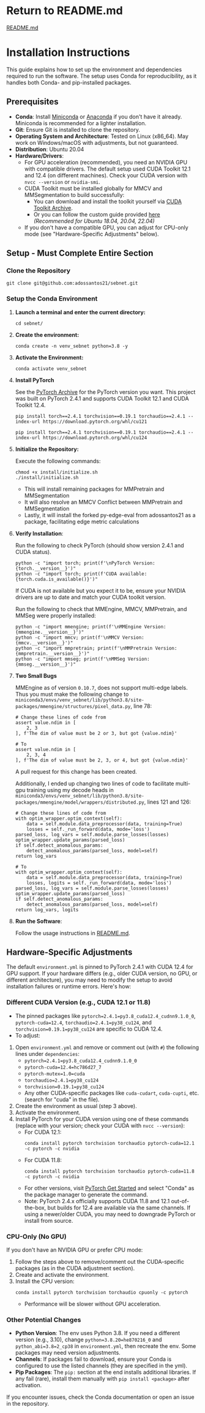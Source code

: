 # Return to README.md
[README.md](../../README.md)

# Installation Instructions

This guide explains how to set up the environment and dependencies required to run the software. The setup uses Conda for reproducibility, as it handles both Conda- and pip-installed packages.

## Prerequisites

- **Conda**: Install [Miniconda](https://docs.conda.io/en/latest/miniconda.html) or [Anaconda](https://www.anaconda.com/products/distribution) if you don't have it already. Miniconda is recommended for a lighter installation.
- **Git**: Ensure Git is installed to clone the repository.
- **Operating System and Architecture**: Tested on Linux (x86_64). May work on Windows/macOS with adjustments, but not guaranteed.
- **Distribution**: Ubuntu 20.04
- **Hardware/Drivers**: 
  - For GPU acceleration (recommended), you need an NVIDIA GPU with compatible drivers. The default setup used CUDA Toolkit 12.1 and 12.4 (on different machines). Check your CUDA version with `nvcc --version` or `nvidia-smi`.
  - CUDA Toolkit must be installed globally for MMCV and MMSegmentation to build successfully:
    - You can download and install the toolkit yourself via [CUDA Toolkit Archive](https://developer.nvidia.com/cuda-toolkit-archive).
    - Or you can follow the custom guide provided [here](../../docs/cuda_toolkit.md) *(Recommended for Ubuntu 18.04, 20.04, 22.04)*
  - If you don't have a compatible GPU, you can adjust for CPU-only mode (see "Hardware-Specific Adjustments" below).

## Setup - Must Complete Entire Section

### **Clone the Repository**
```
git clone git@github.com:adossantos21/sebnet.git
```
### **Setup the Conda Environment**

1. **Launch a terminal and enter the current directory:**
   ```
   cd sebnet/
   ```

2. **Create the environment:**
   ```
   conda create -n venv_sebnet python=3.8 -y
   ```
3. **Activate the Environment:**
   ```
   conda activate venv_sebnet
   ```
4. **Install PyTorch**

   See the [PyTorch Archive](https://pytorch.org/get-started/previous-versions/) for the PyTorch version you want. This project was built on PyTorch 2.4.1 and supports CUDA Toolkit 12.1 and CUDA Toolkit 12.4.
   ```
   pip install torch==2.4.1 torchvision==0.19.1 torchaudio==2.4.1 --index-url https://download.pytorch.org/whl/cu121
   ```
   ```
   pip install torch==2.4.1 torchvision==0.19.1 torchaudio==2.4.1 --index-url https://download.pytorch.org/whl/cu124
   ```
4. **Initialize the Repository:**

   Execute the following commands:
    ```
    chmod +x install/initialize.sh
    ./install/initialize.sh
    ```
    - This will install remaining packages for MMPretrain and MMSegmentation
    - It will also resolve an MMCV Conflict between MMPretrain and MMSegmentation
    - Lastly, it will install the forked py-edge-eval from adossantos21 as a package, facilitating edge metric calculations
5. **Verify Installation**:

   Run the following to check PyTorch (should show version 2.4.1 and CUDA status).
   ```
   python -c "import torch; print(f'\nPyTorch Version: {torch.__version__}')"
   python -c "import torch; print(f'CUDA available: {torch.cuda.is_available()}')"
   ```
   If CUDA is not available but you expect it to be, ensure your NVIDIA drivers are up to date and match your CUDA toolkit version.

   Run the following to check that MMEngine, MMCV, MMPretrain, and MMSeg were properly installed:
   ```
   python -c "import mmengine; print(f'\nMMEngine Version: {mmengine.__version__}')"
   python -c "import mmcv; print(f'\nMMCV Version: {mmcv.__version__}')"
   python -c "import mmpretrain; print(f'\nMMPretrain Version: {mmpretrain.__version__}')"
   python -c "import mmseg; print(f'\nMMSeg Version: {mmseg.__version__}')"
   ```
6. **Two Small Bugs**

   MMEngine as of version `0.10.7`, does not support multi-edge labels. Thus you must make the following change to `miniconda3/envs/venv_sebnet/lib/python3.8/site-packages/mmengine/structures/pixel_data.py`, line 78:
   ```
   # Change these lines of code from
   assert value.ndim in [
       2, 3
   ], f'The dim of value must be 2 or 3, but got {value.ndim}'

   # To
   assert value.ndim in [
       2, 3, 4
   ], f'The dim of value must be 2, 3, or 4, but got {value.ndim}'
   ```
   A pull request for this change has been created.

   Additionally, I ended up changing two lines of code to facilitate multi-gpu training using my decode heads in `miniconda3/envs/venv_sebnet/lib/python3.8/site-packages/mmengine/model/wrappers/distributed.py`, lines 121 and 126:
   ```
   # Change these lines of code from
   with optim_wrapper.optim_context(self):
       data = self.module.data_preprocessor(data, training=True)
       losses = self._run_forward(data, mode='loss')
   parsed_loss, log_vars = self.module.parse_losses(losses)
   optim_wrapper.update_params(parsed_loss)
   if self.detect_anomalous_params:
       detect_anomalous_params(parsed_loss, model=self)
   return log_vars

   # To
   with optim_wrapper.optim_context(self):
       data = self.module.data_preprocessor(data, training=True)
       losses, logits = self._run_forward(data, mode='loss')
   parsed_loss, log_vars = self.module.parse_losses(losses)
   optim_wrapper.update_params(parsed_loss)
   if self.detect_anomalous_params:
       detect_anomalous_params(parsed_loss, model=self)
   return log_vars, logits
   ```
8. **Run the Software**:

   Follow the usage instructions in [README.md](../../README.md).

## Hardware-Specific Adjustments

The default `environment.yml` is pinned to PyTorch 2.4.1 with CUDA 12.4 for GPU support. If your hardware differs (e.g., older CUDA version, no GPU, or different architecture), you may need to modify the setup to avoid installation failures or runtime errors. Here's how:

### Different CUDA Version (e.g., CUDA 12.1 or 11.8)
- The pinned packages like `pytorch=2.4.1=py3.8_cuda12.4_cudnn9.1.0_0`, `pytorch-cuda=12.4`, `torchaudio=2.4.1=py38_cu124`, and `torchvision=0.19.1=py38_cu124` are specific to CUDA 12.4.
- To adjust:
1. Open `environment.yml` and remove or comment out (with `#`) the following lines under `dependencies`:
    - `pytorch=2.4.1=py3.8_cuda12.4_cudnn9.1.0_0`
    - `pytorch-cuda=12.4=hc786d27_7`
    - `pytorch-mutex=1.0=cuda`
    - `torchaudio=2.4.1=py38_cu124`
    - `torchvision=0.19.1=py38_cu124`
    - Any other CUDA-specific packages like `cuda-cudart`, `cuda-cupti`, etc. (search for "cuda" in the file).
2. Create the environment as usual (step 3 above).
3. Activate the environment.
4. Install PyTorch for your CUDA version using one of these commands (replace with your version; check your CUDA with `nvcc --version`):
   - For CUDA 12.1:
     ```
     conda install pytorch torchvision torchaudio pytorch-cuda=12.1 -c pytorch -c nvidia
     ```
   - For CUDA 11.8:
     ```
     conda install pytorch torchvision torchaudio pytorch-cuda=11.8 -c pytorch -c nvidia
     ```
   - For other versions, visit [PyTorch Get Started](https://pytorch.org/get-started/locally/) and select "Conda" as the package manager to generate the command.
   - Note: PyTorch 2.4.x officially supports CUDA 11.8 and 12.1 out-of-the-box, but builds for 12.4 are available via the same channels. If using a newer/older CUDA, you may need to downgrade PyTorch or install from source.

### CPU-Only (No GPU)

If you don't have an NVIDIA GPU or prefer CPU mode:
1. Follow the steps above to remove/comment out the CUDA-specific packages (as in the CUDA adjustment section).
2. Create and activate the environment.
3. Install the CPU version:
    ```
    conda install pytorch torchvision torchaudio cpuonly -c pytorch
    ```
    - Performance will be slower without GPU acceleration.

### Other Potential Changes
- **Python Version**: The env uses Python 3.8. If you need a different version (e.g., 3.10), change `python=3.8.20=he870216_0` and `python_abi=3.8=2_cp38` in `environment.yml`, then recreate the env. Some packages may need version adjustments.
- **Channels**: If packages fail to download, ensure your Conda is configured to use the listed channels (they are specified in the yml).
- **Pip Packages**: The `pip:` section at the end installs additional libraries. If any fail (rare), install them manually with `pip install <package>` after activation.

If you encounter issues, check the Conda documentation or open an issue in the repository.
